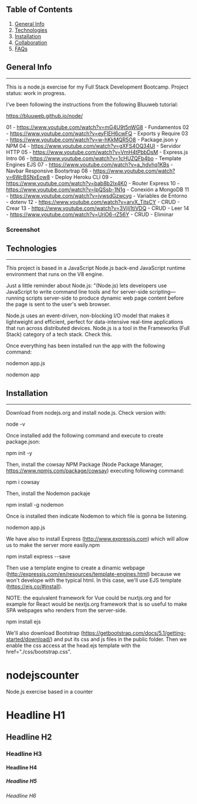 ## Table of Contents
1. [General Info](#general-info)
2. [Technologies](#technologies)
3. [Installation](#installation)
4. [Collaboration](#collaboration)
5. [FAQs](#faqs)

## General Info
***
This is a node.js exercise for my Full Stack Development Bootcamp.
Project status: work in progress.

I've been following the instructions from the following Bluuweb tutorial:

https://bluuweb.github.io/node/

01 - https://www.youtube.com/watch?v=mG4U9t5nWG8 - Fundamentos
02 - https://www.youtube.com/watch?v=eyFlEH6cwFQ - Exports y Require
03 - https://www.youtube.com/watch?v=w-hKkMQR5O8 - Package.json y NPM
04 - https://www.youtube.com/watch?v=gXFS4OQ34UI - Servidor HTTP
05 - https://www.youtube.com/watch?v=VmH4tPbbDsM - Express.js Intro
06 - https://www.youtube.com/watch?v=1cHUZQFb4bo - Template Engines EJS
07 - https://www.youtube.com/watch?v=a_hdvhq1KBs - Navbar Responsive Bootsrtrap
08 - https://www.youtube.com/watch?v=6WcBSNxEow8 - Deploy Heroku CLI
09 - https://www.youtube.com/watch?v=bab8b2Ix4K0 - Router Express
10 - https://www.youtube.com/watch?v=IpQSsb-1N1g - Conexión a MongoDB
11 - https://www.youtube.com/watch?v=jywsdGzwcyg - Variables de Entorno - dotenv
12 - https://www.youtube.com/watch?v=arvX_TitsCY - CRUD - Crear
13 - https://www.youtube.com/watch?v=3Vjlj1tiVDQ - CRUD - Leer
14 - https://www.youtube.com/watch?v=UriO6-rZ56Y - CRUD - Eliminar


### Screenshot


## Technologies
***
This project is based in a JavaScript Node.js back-end JavaScript runtime environment that runs on the V8 engine. 

Just a little reminder about Node.js: "(Node.js) lets developers use JavaScript to write command line tools and for server-side scripting—running scripts server-side to produce dynamic web page content before the page is sent to the user's web browser.

Node.js uses an event-driven, non-blocking I/O model that makes it lightweight and efficient, perfect for data-intensive real-time applications that run across distributed devices.
Node.js is a tool in the Frameworks (Full Stack) category of a tech stack. Check this.

Once everything has been installed run the app with the following command:

nodemon app.js

nodemon app



## Installation
***
Download from nodejs.org and install node.js. Check version with:

node -v

Once installed add the following command and execute to create package.json:

npm init -y

Then, install the cowsay NPM Package (Node Package Manager, https://www.npmjs.com/package/cowsay) executing following command:

npm i cowsay

Then, install the Nodemon packaje

npm install -g nodemon

Once is installed then indicate Nodemon to which file is gonna be listening.

nodemon app.js

We have also to install Express (http://www.expressjs.com) which will allow us to make the server more easily.npm

npm install express --save

Then use a template engine to create a dinamic webpage (http://expressjs.com/en/resources/template-engines.html) because we won't develope with the typical html. In this case, we'll use EJS template (https://ejs.co/#install).

NOTE: the equivalent framework for Vue could be nuxtjs.org and for example for React would be nextjs.org framework that is so useful to make SPA webpages who renders from the server-side.

npm install ejs

We'll also download Bootstrap (https://getbootstrap.com/docs/5.1/getting-started/download/) and put its css and js files in the public folder. Then we enable the css access at the head.ejs template with the href="./css/bootstrap.css".




# nodejscounter
Node.js exercise based in a counter




# Headline H1
## Headline H2
### Headline H3
#### Headline H4 
##### Headline H5
###### Headline H6